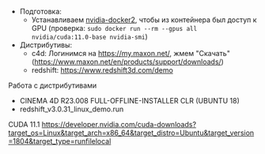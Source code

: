 - Подготовка:
  - Устанавливаем [nvidia-docker2](https://docs.nvidia.com/datacenter/cloud-native/container-toolkit/install-guide.html#install-guide), чтобы из контейнера был доступ к GPU (проверка: `sudo docker run --rm --gpus all nvidia/cuda:11.0-base nvidia-smi`)
- Дистрибутивы:
  - c4d: Логинимся на https://my.maxon.net/, жмем "Скачать" (https://www.maxon.net/en/products/support/downloads/)
  - redshift: https://www.redshift3d.com/demo  

Работа с дистрибутивами 
- CINEMA 4D R23.008 FULL-OFFLINE-INSTALLER CLR (UBUNTU 18)
- redshift_v3.0.31_linux_demo.run

CUDA 11.1 https://developer.nvidia.com/cuda-downloads?target_os=Linux&target_arch=x86_64&target_distro=Ubuntu&target_version=1804&target_type=runfilelocal
